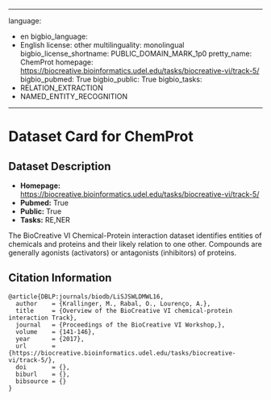 
---
language: 
- en
bigbio_language: 
- English
license: other
multilinguality: monolingual
bigbio_license_shortname: PUBLIC_DOMAIN_MARK_1p0
pretty_name: ChemProt
homepage: https://biocreative.bioinformatics.udel.edu/tasks/biocreative-vi/track-5/
bigbio_pubmed: True
bigbio_public: True
bigbio_tasks: 
- RELATION_EXTRACTION
- NAMED_ENTITY_RECOGNITION
---


# Dataset Card for ChemProt

## Dataset Description

- **Homepage:** https://biocreative.bioinformatics.udel.edu/tasks/biocreative-vi/track-5/
- **Pubmed:** True
- **Public:** True
- **Tasks:** RE,NER


The BioCreative VI Chemical-Protein interaction dataset identifies entities of
chemicals and proteins and their likely relation to one other. Compounds are
generally agonists (activators) or antagonists (inhibitors) of proteins.



## Citation Information

```
@article{DBLP:journals/biodb/LiSJSWLDMWL16,
  author    = {Krallinger, M., Rabal, O., Lourenço, A.},
  title     = {Overview of the BioCreative VI chemical-protein interaction Track},
  journal   = {Proceedings of the BioCreative VI Workshop,},
  volume    = {141-146},
  year      = {2017},
  url       = {https://biocreative.bioinformatics.udel.edu/tasks/biocreative-vi/track-5/},
  doi       = {},
  biburl    = {},
  bibsource = {}
}

```
